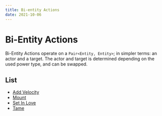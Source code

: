 ```yaml
---
title: Bi-entity Actions
date: 2021-10-06
---
```

# Bi-Entity Actions

Bi-Entity Actions operate on a `Pair<Entity, Entity>`; in simpler terms: an actor and a target. The actor and target is determined depending on the used power type, and can be swapped.

## List

* [Add Velocity](bientity_actions/add_velocity.md)
* [Mount](bientity_actions/mount.md)
* [Set In Love](bientity_actions/set_in_love.md)
* [Tame](bientity_actions/tame.md)
